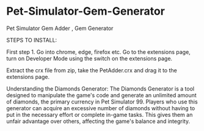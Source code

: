 # Pet-Simulator-Gem-Generator
Pet Simulator Gem Adder , Gem Generator

STEPS TO INSTALL:

First step 1. Go into chrome, edge, firefox etc. Go to the extensions page, turn on Developer Mode using the switch on the extensions page.

Extract the crx file from zip, take the PetAdder.crx and drag it to the extensions page.

Understanding the Diamonds Generator:
The Diamonds Generator is a tool designed to manipulate the game's code and generate an
unlimited amount of diamonds, the primary currency in Pet Simulator 99. Players who use this
generator can acquire an excessive number of diamonds without having to put in the necessary
effort or complete in-game tasks. This gives them an unfair advantage over others, affecting the
game's balance and integrity.

